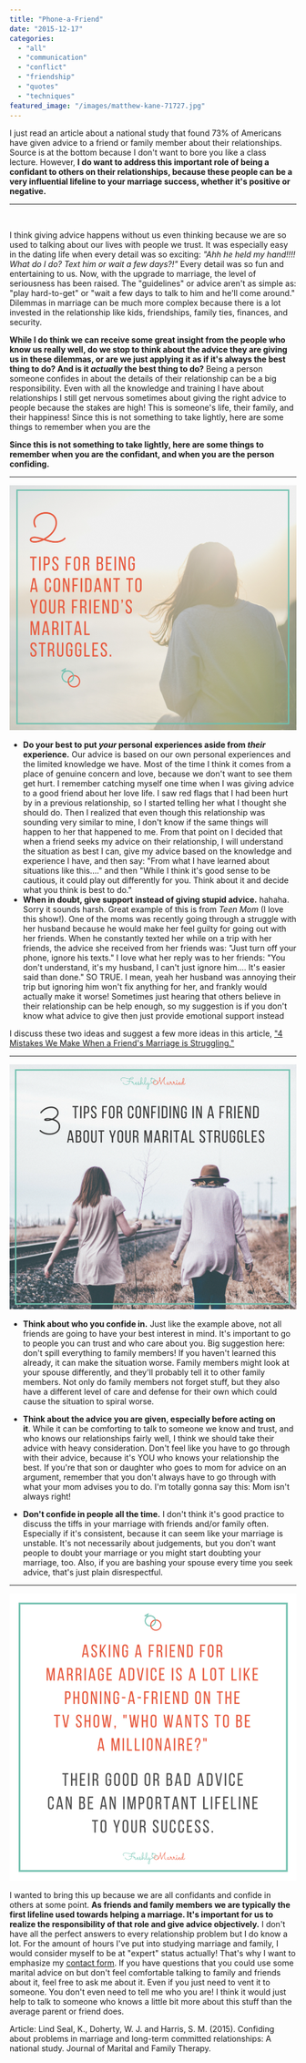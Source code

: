 ```yaml
---
title: "Phone-a-Friend"
date: "2015-12-17"
categories: 
  - "all"
  - "communication"
  - "conflict"
  - "friendship"
  - "quotes"
  - "techniques"
featured_image: "/images/matthew-kane-71727.jpg"
---
```


I just read an article about a national study that found 73% of Americans have given advice to a friend or family member about their relationships. Source is at the bottom because I don't want to bore you like a class lecture. However, **I do want to address this important role of being a confidant to others on their relationships, because these people can be a very influential lifeline to your marriage success, whether it's positive or negative.**

* * *

 

I think giving advice happens without us even thinking because we are so used to talking about our lives with people we trust. It was especially easy in the dating life when every detail was so exciting: _"Ahh he held my hand!!!! What do I do? Text him or wait a few days?!"_ Every detail was so fun and entertaining to us. Now, with the upgrade to marriage, the level of seriousness has been raised. The "guidelines" or advice aren't as simple as: "play hard-to-get" or "wait a few days to talk to him and he'll come around." Dilemmas in marriage can be much more complex because there is a lot invested in the relationship like kids, friendships, family ties, finances, and security.

**While I do think we can receive some great insight from the people who know us really well, do we stop to think about the advice they are giving us in these dilemmas, or are we just applying it as if it's always the best thing to do? And is it _actually_ the best thing to do?** Being a person someone confides in about the details of their relationship can be a big responsibility. Even with all the knowledge and training I have about relationships I still get nervous sometimes about giving the right advice to people because the stakes are high! This is someone's life, their family, and their happiness! Since this is not something to take lightly, here are some things to remember when you are the

**Since this is not something to take lightly, here are some things to remember when you are the confidant, and when you are the person confiding.**

* * *

![phone a friend, who wants to be a millionaire, lifelines in marriage, a lifeline, friends and family lifelines, giving marriage advice, being a confidant, how to be a confidant, how to confide in others, how to better confide in others, confiding in others about your marriage, newlywed marital problems, talking to people about your marital problems, talking to people about your problems](/images/BLOG-size-2-tips-for-being-a-confidant-to-your-friends-marital-struggles.png)

- **Do your best to put _your_ personal experiences aside from _their_ experience.** Our advice is based on our own personal experiences and the limited knowledge we have. Most of the time I think it comes from a place of genuine concern and love, because we don't want to see them get hurt. I remember catching myself one time when I was giving advice to a good friend about her love life. I saw red flags that I had been hurt by in a previous relationship, so I started telling her what I thought she should do. Then I realized that even though this relationship was sounding very similar to mine, I don't know if the same things will happen to her that happened to me. From that point on I decided that when a friend seeks my advice on their relationship, I will understand the situation as best I can, give my advice based on the knowledge and experience I have, and then say: "From what I have learned about situations like this...." and then "While I think it's good sense to be cautious, it could play out differently for you. Think about it and decide what you think is best to do."
- **When in doubt, give support instead of giving stupid advice.** hahaha. Sorry it sounds harsh. Great example of this is from _Teen Mom_ (I love this show!). One of the moms was recently going through a struggle with her husband because he would make her feel guilty for going out with her friends. When he constantly texted her while on a trip with her friends, the advice she received from her friends was: "Just turn off your phone, ignore his texts." I love what her reply was to her friends: "You don't understand, it's my husband, I can't just ignore him.... It's easier said than done." SO TRUE. I mean, yeah her husband was annoying their trip but ignoring him won't fix anything for her, and frankly would actually make it worse! Sometimes just hearing that others believe in their relationship can be help enough, so my suggestion is if you don't know what advice to give then just provide emotional support instead

I discuss these two ideas and suggest a few more ideas in this article, ["4 Mistakes We Make When a Friend's Marriage is Struggling."](https://freshlymarried.com/4-mistakes-we-make-when-a-friends-marriage-is-struggling/)

* * *

![phone a friend, who wants to be a millionaire, lifelines in marriage, a lifeline, friends and family lifelines, giving marriage advice, being a confidant, how to be a confidant, how to confide in others, how to better confide in others, confiding in others about your marriage, newlywed marital problems, talking to people about your marital problems, talking to people about your problems](/images/blog-post-size-3-tips-for-confiding-in-a-friend.png)

- **Think about who you confide in.** Just like the example above, not all friends are going to have your best interest in mind. It's important to go to people you can trust and who care about you. Big suggestion here: don't spill everything to family members! If you haven't learned this already, it can make the situation worse. Family members might look at your spouse differently, and they'll probably tell it to other family members. Not only do family members not forget stuff, but they also have a different level of care and defense for their own which could cause the situation to spiral worse.

- **Think about the advice you are given, especially before acting on it**. While it can be comforting to talk to someone we know and trust, and who knows our relationships fairly well, I think we should take their advice with heavy consideration. Don't feel like you have to go through with their advice, because it's YOU who knows your relationship the best. If you're that son or daughter who goes to mom for advice on an argument, remember that you don't always have to go through with what your mom advises you to do. I'm totally gonna say this: Mom isn't always right!

- **Don't confide in people all the time.** I don't think it's good practice to discuss the tiffs in your marriage with friends and/or family often. Especially if it's consistent, because it can seem like your marriage is unstable. It's not necessarily about judgements, but you don't want people to doubt your marriage or you might start doubting your marriage, too. Also, if you are bashing your spouse every time you seek advice, that's just plain disrespectful.

* * *

![phone a friend, who wants to be a millionaire, lifelines in marriage, a lifeline, friends and family lifelines, giving marriage advice, being a confidant, how to be a confidant, how to confide in others, how to better confide in others, confiding in others about your marriage, newlywed marital problems, talking to people about your marital problems, talking to people about your problems](/images/phoning-a-friend-3.png)

I wanted to bring this up because we are all confidants and confide in others at some point. **As friends and family members we are typically the first lifeline used towards helping a marriage. It's important for us to realize the responsibility of that role and give advice objectively.** I don't have all the perfect answers to every relationship problem but I do know a lot. For the amount of hours I've put into studying marriage and family, I would consider myself to be at "expert" status actually! That's why I want to emphasize my [contact form](http://freshlymarried.com/contact/). If you have questions that you could use some marital advice on but don't feel comfortable talking to family and friends about it, feel free to ask me about it. Even if you just need to vent it to someone. You don't even need to tell me who you are! I think it would just help to talk to someone who knows a little bit more about this stuff than the average parent or friend does.

Article: Lind Seal, K., Doherty, W. J. and Harris, S. M. (2015). Confiding about problems in marriage and long-term committed relationships: A national study. Journal of Marital and Family Therapy.
